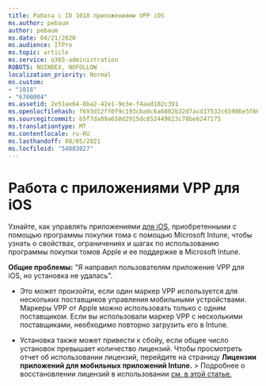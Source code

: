 ```yaml
---
title: Работа с ID 1018 приложениями VPP iOS
ms.author: pebaum
author: pebaum
ms.date: 04/21/2020
ms.audience: ITPro
ms.topic: article
ms.service: o365-administration
ROBOTS: NOINDEX, NOFOLLOW
localization_priority: Normal
ms.custom:
- "1018"
- "6700004"
ms.assetid: 2e51ae64-8ba2-42e1-9e3e-f4aad102c391
ms.openlocfilehash: f693d12ff0f9c193cba0c6a6802b22d7acd37532c65986e5f6613e18c021f06b
ms.sourcegitcommit: b5f7da89a650d2915dc652449623c78be6247175
ms.translationtype: MT
ms.contentlocale: ru-RU
ms.lasthandoff: 08/05/2021
ms.locfileid: "54083027"
---
```

# <a name="working-with-ios-vpp-applications"></a>Работа с приложениями VPP для iOS

Узнайте, как управлять приложениями [для iOS,](https://docs.microsoft.com/intune/vpp-apps-ios) приобретенными с помощью программы покупки тома с помощью Microsoft Intune, чтобы узнать о свойствах, ограничениях и шагах по использованию программы покупки томов Apple и ее поддержке в Microsoft Intune.
  
 **Общие проблемы:** "Я направил пользователям приложение VPP для iOS, но установка не удалась".
  
- Это может произойти, если один маркер VPP используется для нескольких поставщиков управления мобильными устройствами. Маркеры VPP от Apple можно использовать только с одним поставщиком. Если вы использовали маркер VPP с несколькими поставщиками, необходимо повторно загрузить его в Intune.

- Установка также может привести к сбойу, если общее число установок превышает количество лицензий. Чтобы просмотреть отчет об использовании лицензий, перейдите на страницу **Лицензии приложений для мобильных приложений Intune.** \>  Подробнее о восстановлении лицензий в использовании [см. в этой статье.](https://docs.microsoft.com/intune/vpp-apps-ios#revoking-app-licenses-and-deleting-tokens)
